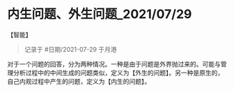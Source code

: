 # 内生问题、外生问题_2021/07/29

<category>【智能】</category>

> 记录于 #日期/2021-07-29 于月港


对于一个问题的回答，分为两种情况。一种是由于问题是外界抛过来的。可能与管理分析过程中的中间生成的问题类似，定义为【外生的问题】。另一种是原生的，自己内观过程中产生的问题，定义为【内生的问题】。